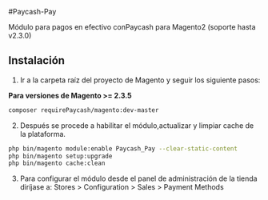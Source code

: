 #Paycash-Pay


Módulo para pagos en efectivo conPaycash para Magento2 (soporte hasta v2.3.0)

## Instalación

1. Ir a la carpeta raíz del proyecto de Magento y seguir los siguiente pasos:

**Para versiones de Magento >= 2.3.5**
```bash
composer requirePaycash/magento:dev-master
```

2. Después se procede a habilitar el módulo,actualizar y limpiar cache de la plataforma.

```bash    
php bin/magento module:enable Paycash_Pay --clear-static-content
php bin/magento setup:upgrade
php bin/magento cache:clean
```

3. Para configurar el módulo desde el panel de administración de la tienda diríjase a: Stores > Configuration > Sales > Payment Methods